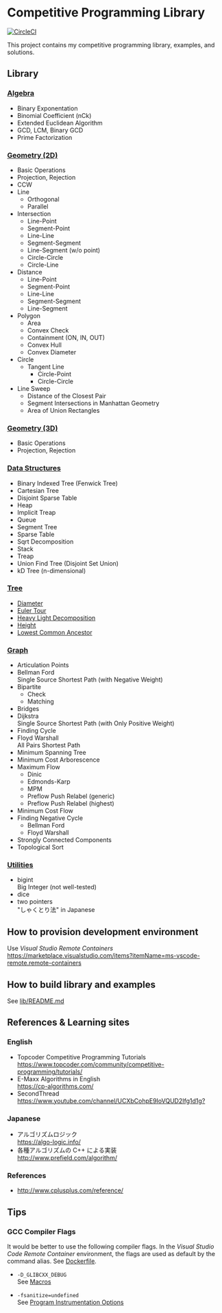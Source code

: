 # Competitive Programming Library

[![CircleCI](https://circleci.com/gh/xirc/cp-algorithm.svg?style=shield)](https://circleci.com/gh/xirc/cp-algorithm)

This project contains my competitive programming library, examples, and solutions.


## Library

### [Algebra](/lib/cpalgo/algebra)

* Binary Exponentation
* Binomial Coefficient (nCk)
* Extended Euclidean Algorithm
* GCD, LCM, Binary GCD
* Prime Factorization

### [Geometry (2D)](/lib/cpalgo/geometry)

* Basic Operations
* Projection, Rejection
* CCW
* Line
  * Orthogonal
  * Parallel
* Intersection
  * Line-Point
  * Segment-Point
  * Line-Line
  * Segment-Segment
  * Line-Segment (w/o point)
  * Circle-Circle
  * Circle-Line
* Distance
  * Line-Point
  * Segment-Point
  * Line-Line
  * Segment-Segment
  * Line-Segment
* Polygon
  * Area
  * Convex Check
  * Containment (ON, IN, OUT)
  * Convex Hull
  * Convex Diameter
* Circle
  * Tangent Line
    - Circle-Point
    - Circle-Circle
* Line Sweep
  * Distance of the Closest Pair
  * Segment Intersections in Manhattan Geometry
  * Area of Union Rectangles

### [Geometry (3D)](/lib/cpalgo/geometry)

* Basic Operations
* Projection, Rejection

### [Data Structures](/lib/cpalgo/ds)

* Binary Indexed Tree (Fenwick Tree)
* Cartesian Tree
* Disjoint Sparse Table
* Heap
* Implicit Treap
* Queue
* Segment Tree
* Sparse Table
* Sqrt Decomposition
* Stack
* Treap
* Union Find Tree (Disjoint Set Union)
* kD Tree (n-dimensional)

### [Tree](/lib/cpalgo/tree/README.md)

* [Diameter](/lib/cpalgo/tree/README.md#Diameter)
* [Euler Tour](/lib/cpalgo/tree/README.md#Euler-Tour)
* [Heavy Light Decomposition](/lib/cpalgo/tree/README.md#Heavy-Light-Decomposition)
* [Height](/lib/cpalgo/tree/README.md#Height)
* [Lowest Common Ancestor](/lib/cpalgo/tree/README.md#Lowest-Common-Ancestor)

### [Graph](/lib/cpalgo/graph)

* Articulation Points
* Bellman Ford  
  Single Source Shortest Path (with Negative Weight)
* Bipartite
  * Check
  * Matching
* Bridges
* Dijkstra  
  Single Source Shortest Path (with Only Positive Weight)
* Finding Cycle
* Floyd Warshall  
  All Pairs Shortest Path
* Minimum Spanning Tree
* Minimum Cost Arborescence
* Maximum Flow  
  * Dinic
  * Edmonds-Karp
  * MPM
  * Preflow Push Relabel (generic)
  * Preflow Push Relabel (highest)
* Minimum Cost Flow
* Finding Negative Cycle
  * Bellman Ford
  * Floyd Warshall
* Strongly Connected Components
* Topological Sort

### [Utilities](/lib/cpalgo/util)

* bigint  
  Big Integer (not well-tested)
* dice
* two pointers  
  "しゃくとり法" in Japanese


## How to provision development environment

Use _Visual Studio Remote Containers_  
https://marketplace.visualstudio.com/items?itemName=ms-vscode-remote.remote-containers


## How to build library and examples

See [lib/README.md](lib/README.md)


## References & Learning sites

### English
* Topcoder Competitive Programming Tutorials  
<https://www.topcoder.com/community/competitive-programming/tutorials/>
* E-Maxx Algorithms in English  
<https://cp-algorithms.com/>
* SecondThread  
<https://www.youtube.com/channel/UCXbCohpE9IoVQUD2Ifg1d1g?>

### Japanese
* アルゴリズムロジック  
<https://algo-logic.info/>
* 各種アルゴリズムの C++ による実装  
<http://www.prefield.com/algorithm/>

### References

* <http://www.cplusplus.com/reference/>


## Tips

### GCC Compiler Flags

It would be better to use the following compiler flags.
In the _Visual Studio Code Remote Container_ environment,
the flags are used as default by the command alias. See [Dockerfile](/.devcontainer/Dockerfile).


- `-D_GLIBCXX_DEBUG`  
See [Macros](https://gcc.gnu.org/onlinedocs/libstdc++/manual/using_macros.html)

- `-fsanitize=undefined`  
See [Program Instrumentation Options](https://gcc.gnu.org/onlinedocs/gcc/Instrumentation-Options.html)